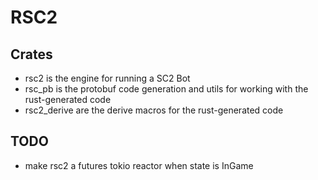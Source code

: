 # RSC2

## Crates

- rsc2 is the engine for running a SC2 Bot
- rsc_pb is the protobuf code generation and utils for working with the rust-generated code
- rsc2_derive are the derive macros for the rust-generated code

## TODO

- make rsc2 a futures tokio reactor when state is InGame
